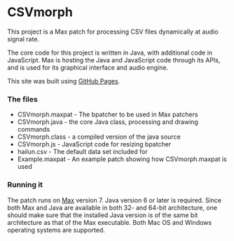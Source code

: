# CSVmorph

This project is a Max patch for processing CSV files dynamically at audio signal rate.

The core code for this project is written in Java, with additional code in JavaScript. Max is hosting the Java and JavaScript code through its APIs, and is used for its graphical interface and audio engine.

This site was built using [GitHub Pages](https://pages.github.com/).

### The files

* CSVmorph.maxpat - The bpatcher to be used in Max patchers
* CSVmorph.java   - the core Java class, processing and drawing commands
* CSVmorph.class  - a compiled version of the java source
* CSVmorph.js     - JavaScript code for resizing bpatcher
* hailun.csv      - The default data set included for
* Example.maxpat  - An example patch showing how CSVmorph.maxpat is used


### Running it
The patch runs on [Max](https://cycling74.com/products/max/) version 7. Java version 6 or later is required. Since both Max and Java are available in both 32- and 64-bit architecture, one should make sure that the installed Java version is of the same bit architecture as that of the Max executable. Both Mac OS and Windows operating systems are supported.

